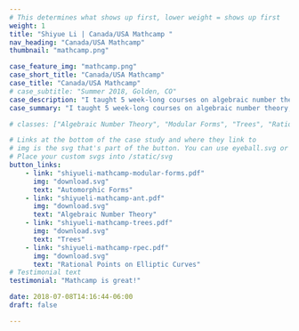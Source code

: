 ```yaml
---
# This determines what shows up first, lower weight = shows up first
weight: 1
title: "Shiyue Li | Canada/USA Mathcamp "
nav_heading: "Canada/USA Mathcamp"
thumbnail: "mathcamp.png"

case_feature_img: "mathcamp.png"
case_short_title: "Canada/USA Mathcamp"
case_title: "Canada/USA Mathcamp"
# case_subtitle: "Summer 2018, Golden, CO"
case_description: "I taught 5 week-long courses on algebraic number theory, modular forms, geometric group theory, rational points on elliptic curves, and tropical plane curves."
case_summary: "I taught 5 week-long courses on algebraic number theory, modular forms, geometric group theory, rational points on elliptic curves and tropical plane curves."

# classes: ["Algebraic Number Theory", "Modular Forms", "Trees", "Rational Points on Elliptic Curves", "Tropical Plane Curves"]

# Links at the bottom of the case study and where they link to
# img is the svg that's part of the button. You can use eyeball.svg or download.svg
# Place your custom svgs into /static/svg
button_links:
    - link: "shiyueli-mathcamp-modular-forms.pdf"
      img: "download.svg"
      text: "Automorphic Forms"
    - link: "shiyueli-mathcamp-ant.pdf"
      img: "download.svg"
      text: "Algebraic Number Theory"
    - link: "shiyueli-mathcamp-trees.pdf"
      img: "download.svg"
      text: "Trees"
    - link: "shiyueli-mathcamp-rpec.pdf"
      img: "download.svg"
      text: "Rational Points on Elliptic Curves"
# Testimonial text
testimonial: "Mathcamp is great!"

date: 2018-07-08T14:16:44-06:00
draft: false

---
```

